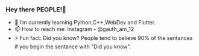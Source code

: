 ### Hey there PEOPLE!👋


- 🌱 I’m currently learning Python,C++,WebDev and Flutter. 
- 📫 How to reach me: Instagram - @gauth_am_12
- ⚡ Fun fact: Did you know? People tend to believe 90% of the sentances if you begin the sentance with "Did you know". 

